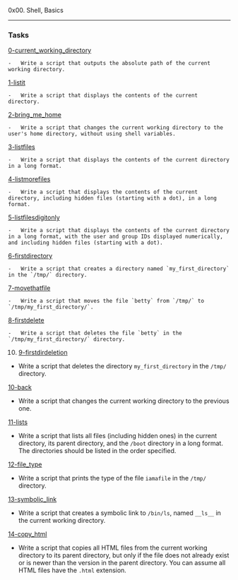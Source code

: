 0x00. Shell, Basics

-----------------------------------------------



### Tasks



[0-current_working_directory](https://github.com/Ehceyn/alx-system_engineering-devops/edit/master/0x00-shell_basics/0-current_working_directory)



    -   Write a script that outputs the absolute path of the current working directory.

[1-listit](https://github.com/Ehceyn/alx-system_engineering-devops/edit/master/0x00-shell_basics/1-listit)



    -   Write a script that displays the contents of the current directory.

[2-bring_me_home](https://github.com/Ehceyn/alx-system_engineering-devops/edit/master/0x00-shell_basics/2-bring_me_home)



    -   Write a script that changes the current working directory to the user's home directory, without using shell variables.

[3-listfiles](https://github.com/Ehceyn/alx-system_engineering-devops/edit/master/0x00-shell_basics/3-listfiles)



    -   Write a script that displays the contents of the current directory in a long format.

[4-listmorefiles](https://github.com/Ehceyn/alx-system_engineering-devops/blob/master/0x00-shell_basics/4-listmorefiles)



    -   Write a script that displays the contents of the current directory, including hidden files (starting with a dot), in a long format.

[5-listfilesdigitonly](https://github.com/Ehceyn/alx-system_engineering-devops/blob/master/0x00-shell_basics/5-listfilesdigitonly)



    -   Write a script that displays the contents of the current directory in a long format, with the user and group IDs displayed numerically, and including hidden files (starting with a dot).

[6-firstdirectory](https://github.com/Ehceyn/alx-system_engineering-devops/blob/master/0x00-shell_basics/6-firstdirectory)



    -   Write a script that creates a directory named `my_first_directory` in the `/tmp/` directory.

[7-movethatfile](https://github.com/Ehceyn/alx-system_engineering-devops/blob/master/0x00-shell_basics/7-movethatfile)



    -   Write a script that moves the file `betty` from `/tmp/` to `/tmp/my_first_directory/`.

[8-firstdelete](https://github.com/Ehceyn/alx-system_engineering-devops/blob/master/0x00-shell_basics/8-firstdelete)



    -   Write a script that deletes the file `betty` in the `/tmp/my_first_directory/` directory.

10. [9-firstdirdeletion](https://github.com/Ehceyn/alx-system_engineering-devops/blob/master/0x00-shell_basics/9-firstdirdeletion)



-   Write a script that deletes the directory `my_first_directory` in the `/tmp/` directory.



[10-back](https://github.com/Ehceyn/alx-system_engineering-devops/blob/master/0x00-shell_basics/10-back)



-   Write a script that changes the current working directory to the previous one.



[11-lists](https://github.com/Ehceyn/alx-system_engineering-devops/blob/master/0x00-shell_basics/11-lists)



-   Write a script that lists all files (including hidden ones) in the current directory, its parent directory, and the `/boot` directory in a long format. The directories should be listed in the order specified.



[12-file_type](https://github.com/Ehceyn/alx-system_engineering-devops/blob/master/0x00-shell_basics/12-file_type)



-   Write a script that prints the type of the file `iamafile` in the `/tmp/` directory.



[13-symbolic_link](https://github.com/Ehceyn/alx-system_engineering-devops/blob/master/0x00-shell_basics/13-symbolic_link)



-   Write a script that creates a symbolic link to `/bin/ls`, named `__ls__` in the current working directory.



[14-copy_html](https://github.com/Ehceyn/alx-system_engineering-devops/blob/master/0x00-shell_basics/14-copy_html)



-   Write a script that copies all HTML files from the current working directory to its parent directory, but only if the file does not already exist or is newer than the version in the parent directory. You can assume all HTML files have the `.html` extension.
